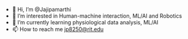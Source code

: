 - 👋 Hi, I’m @Jajipamarthi
- 👀 I’m interested in Human-machine interaction, ML/AI and Robotics
- 🌱 I’m currently learning physiological data analysis, ML/AI
- 📫 How to reach me jp8250@rit.edu

